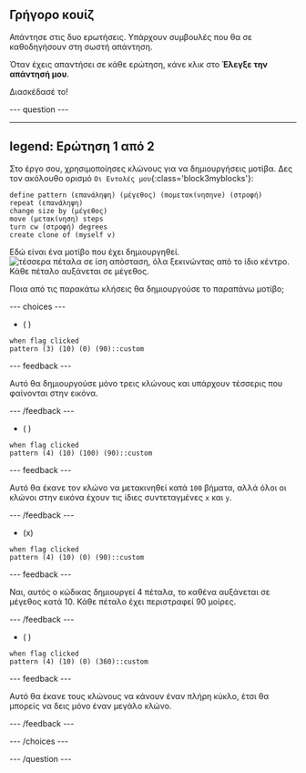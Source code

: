 ## Γρήγορο κουίζ

Απάντησε στις δυο ερωτήσεις. Υπάρχουν συμβουλές που θα σε καθοδηγήσουν στη σωστή απάντηση.

Όταν έχεις απαντήσει σε κάθε ερώτηση, κάνε κλικ στο **Έλεγξε την απάντησή μου**.

Διασκέδασέ το!

--- question ---

---
legend: Ερώτηση 1 από 2
---

Στο έργο σου, χρησιμοποίησες κλώνους για να δημιουργήσεις μοτίβα. Δες τον ακόλουθο ορισμό `Οι Εντολές μου`{:class='block3myblocks'}:

```blocks3
define pattern (επανάληψη) (μέγεθος) (moμετακίνησηve) (στροφή)
repeat (επανάληψη)
change size by (μέγεθος)
move (μετακίνηση) steps
turn cw (στροφή) degrees
create clone of (myself v)
```

Εδώ είναι ένα μοτίβο που έχει δημιουργηθεί. ![τέσσερα πέταλα σε ίση απόσταση, όλα ξεκινώντας από το ίδιο κέντρο. Κάθε πέταλο αυξάνεται σε μέγεθος.](images/quiz_1.png)

Ποια από τις παρακάτω κλήσεις θα δημιουργούσε το παραπάνω μοτίβο;

--- choices ---

- ( )
```blocks3
when flag clicked
pattern (3) (10) (0) (90)::custom
```
  --- feedback ---

Αυτό θα δημιουργούσε μόνο τρεις κλώνους και υπάρχουν τέσσερις που φαίνονται στην εικόνα.

  --- /feedback ---

- ( )

```blocks3
when flag clicked
pattern (4) (10) (100) (90)::custom
```

  --- feedback ---

Αυτό θα έκανε τον κλώνο να μετακινηθεί κατά `100` βήματα, αλλά όλοι οι κλώνοι στην εικόνα έχουν τις ίδιες συντεταγμένες `x` και `y`.

  --- /feedback ---

- (x)

```blocks3
when flag clicked
pattern (4) (10) (0) (90)::custom
```

  --- feedback ---

Ναι, αυτός ο κώδικας δημιουργεί 4 πέταλα, το καθένα αυξάνεται σε μέγεθος κατά 10. Κάθε πέταλο έχει περιστραφεί 90 μοίρες.

  --- /feedback ---

- ( )

```blocks3
when flag clicked
pattern (4) (10) (0) (360)::custom
```

  --- feedback ---

Αυτό θα έκανε τους κλώνους να κάνουν έναν πλήρη κύκλο, έτσι θα μπορείς να δεις μόνο έναν μεγάλο κλώνο.

  --- /feedback ---

--- /choices ---

--- /question ---
